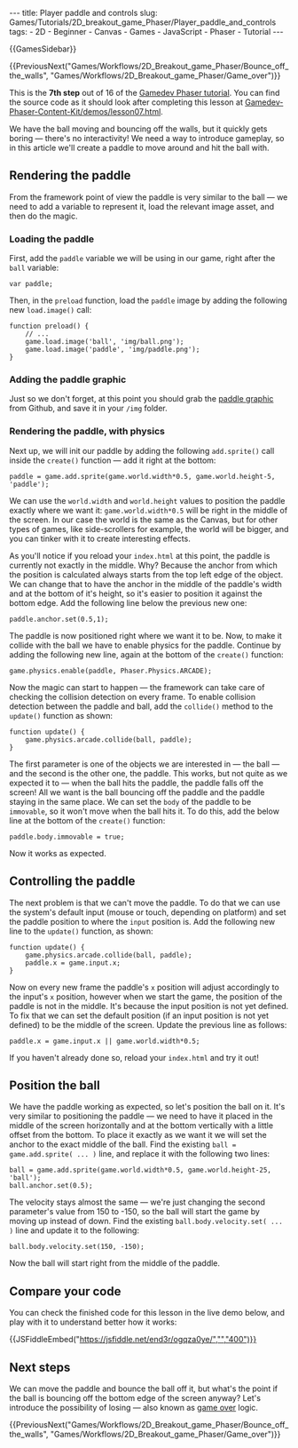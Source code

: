 --- title: Player paddle and controls slug: Games/Tutorials/2D_breakout_game_Phaser/Player_paddle_and_controls tags: - 2D - Beginner - Canvas - Games - JavaScript - Phaser - Tutorial ---

{{GamesSidebar}}

{{PreviousNext("Games/Workflows/2D\_Breakout\_game\_Phaser/Bounce\_off\_the\_walls", "Games/Workflows/2D\_Breakout\_game\_Phaser/Game\_over")}}

This is the **7th step** out of 16 of the [Gamedev Phaser tutorial](/en-US/docs/Games/Tutorials/2D_breakout_game_Phaser). You can find the source code as it should look after completing this lesson at [Gamedev-Phaser-Content-Kit/demos/lesson07.html](https://github.com/end3r/Gamedev-Phaser-Content-Kit/blob/gh-pages/demos/lesson07.html).

<span class="seoSummary">We have the ball moving and bouncing off the walls, but it quickly gets boring — there's no interactivity! We need a way to introduce gameplay, so in this article we'll create a paddle to move around and hit the ball with.</span>

## Rendering the paddle

From the framework point of view the paddle is very similar to the ball — we need to add a variable to represent it, load the relevant image asset, and then do the magic.

### Loading the paddle

First, add the `paddle` variable we will be using in our game, right after the `ball` variable:

    var paddle;

Then, in the `preload` function, load the `paddle` image by adding the following new `load.image()` call:

    function preload() {
        // ...
        game.load.image('ball', 'img/ball.png');
        game.load.image('paddle', 'img/paddle.png');
    }

### Adding the paddle graphic

Just so we don't forget, at this point you should grab the [paddle graphic](https://github.com/end3r/Gamedev-Phaser-Content-Kit/blob/gh-pages/demos/img/paddle.png) from Github, and save it in your `/img` folder.

### Rendering the paddle, with physics

Next up, we will init our paddle by adding the following `add.sprite()` call inside the `create()` function — add it right at the bottom:

    paddle = game.add.sprite(game.world.width*0.5, game.world.height-5, 'paddle');

We can use the `world.width` and `world.height` values to position the paddle exactly where we want it: `game.world.width*0.5` will be right in the middle of the screen. In our case the world is the same as the Canvas, but for other types of games, like side-scrollers for example, the world will be bigger, and you can tinker with it to create interesting effects.

As you'll notice if you reload your `index.html` at this point, the paddle is currently not exactly in the middle. Why? Because the anchor from which the position is calculated always starts from the top left edge of the object. We can change that to have the anchor in the middle of the paddle's width and at the bottom of it's height, so it's easier to position it against the bottom edge. Add the following line below the previous new one:

    paddle.anchor.set(0.5,1);

The paddle is now positioned right where we want it to be. Now, to make it collide with the ball we have to enable physics for the paddle. Continue by adding the following new line, again at the bottom of the `create()` function:

    game.physics.enable(paddle, Phaser.Physics.ARCADE);

Now the magic can start to happen — the framework can take care of checking the collision detection on every frame. To enable collision detection between the paddle and ball, add the `collide()` method to the `update()` function as shown:

    function update() {
        game.physics.arcade.collide(ball, paddle);
    }

The first parameter is one of the objects we are interested in — the ball — and the second is the other one, the paddle. This works, but not quite as we expected it to — when the ball hits the paddle, the paddle falls off the screen! All we want is the ball bouncing off the paddle and the paddle staying in the same place. We can set the `body` of the paddle to be `immovable`, so it won't move when the ball hits it. To do this, add the below line at the bottom of the `create()` function:

    paddle.body.immovable = true;

Now it works as expected.

## Controlling the paddle

The next problem is that we can't move the paddle. To do that we can use the system's default input (mouse or touch, depending on platform) and set the paddle position to where the `input` position is. Add the following new line to the `update()` function, as shown:

    function update() {
        game.physics.arcade.collide(ball, paddle);
        paddle.x = game.input.x;
    }

Now on every new frame the paddle's `x` position will adjust accordingly to the input's `x` position, however when we start the game, the position of the paddle is not in the middle. It's because the input position is not yet defined. To fix that we can set the default position (if an input position is not yet defined) to be the middle of the screen. Update the previous line as follows:

    paddle.x = game.input.x || game.world.width*0.5;

If you haven't already done so, reload your `index.html` and try it out!

## Position the ball

We have the paddle working as expected, so let's position the ball on it. It's very similar to positioning the paddle — we need to have it placed in the middle of the screen horizontally and at the bottom vertically with a little offset from the bottom. To place it exactly as we want it we will set the anchor to the exact middle of the ball. Find the existing `ball = game.add.`<span class="call function">`sprite( ... )` line, and replace it with the following two lines:</span>

    ball = game.add.sprite(game.world.width*0.5, game.world.height-25, 'ball');
    ball.anchor.set(0.5);

The velocity stays almost the same — we're just changing the second parameter's value from 150 to -150, so the ball will start the game by moving up instead of down. Find the existing `ball.body.velocity.set( ... )` line and update it to the following:

    ball.body.velocity.set(150, -150);

Now the ball will start right from the middle of the paddle.

## Compare your code

You can check the finished code for this lesson in the live demo below, and play with it to understand better how it works:

{{JSFiddleEmbed("https://jsfiddle.net/end3r/ogqza0ye/","","400")}}

## Next steps

We can move the paddle and bounce the ball off it, but what's the point if the ball is bouncing off the bottom edge of the screen anyway? Let's introduce the possibility of losing — also known as [game over](/en-US/docs/Games/Tutorials/2D_breakout_game_Phaser/Game_over) logic.

{{PreviousNext("Games/Workflows/2D\_Breakout\_game\_Phaser/Bounce\_off\_the\_walls", "Games/Workflows/2D\_Breakout\_game\_Phaser/Game\_over")}}
